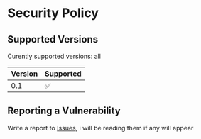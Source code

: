 # Security Policy

## Supported Versions

Curently supported versions: all

| Version | Supported          |
| ------- | ------------------ |
| 0.1     | :white_check_mark: |

## Reporting a Vulnerability

Write a report to [Issues](https://github.com/RodionGromo/image-modifer/issues), i will be reading them if any will appear
